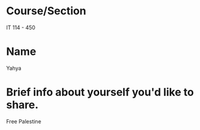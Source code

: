 # Course/Section
IT 114 - 450

# Name
Yahya

# Brief info about yourself you'd like to share.
Free Palestine